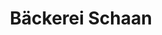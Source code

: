 ---
title: "Bäckerei Schaan"
url: /frankfurt-am-main/baeckerei-schaan-nassauer-strasse/
shop: Bäckerei
---